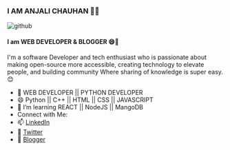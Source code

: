 ### I AM ANJALI CHAUHAN 👋✨

![github](https://user-images.githubusercontent.com/56559378/88052779-663cdc00-cb78-11ea-99f8-520ff3c7d037.png)
####  I am WEB DEVELOPER & BLOGGER 😄🦄 
I'm a software Developer and tech enthusiast who is passionate about making open-source more accessible, creating technology to elevate people, and building community Where sharing of knowledge is super easy. 😊
- 🌱  WEB DEVELOPER || PYTHON DEVELOPER
- 😄 Python || C++ || HTML || CSS || JAVASCRIPT
- 🤔 I’m learning REACT || NodeJS || MangoDB
- Connect with Me:  
- 📫 <a href="https://www.linkedin.com/in/anjali-chauhan-31283b190/">LinkedIn</a>
- 💼 <a href="https://twitter.com/AnjaliC62057085">Twitter</a>
- 💬 <a href="https://www.blogger.com/u/1/edit-profile.g">Blogger</a>

